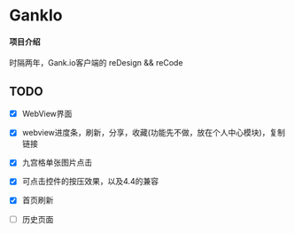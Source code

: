 # GankIo

#### 项目介绍
时隔两年，Gank.io客户端的 reDesign && reCode

## TODO

- [x] WebView界面
- [x] webview进度条，刷新，分享，收藏(功能先不做，放在个人中心模块)，复制链接
- [x] 九宫格单张图片点击
- [x] 可点击控件的按压效果，以及4.4的兼容
- [x] 首页刷新
- [ ] 历史页面

